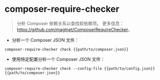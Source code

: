 # composer-require-checker

> 分析 Composer 依赖关系以查找软依赖项。
> 更多信息：<https://github.com/maglnet/ComposerRequireChecker>。

- 分析一个 Composer JSON 文件：

`composer-require-checker check {{path/to/composer.json}}`

- 使用特定配置分析一个 Composer JSON 文件：

`composer-require-checker check --config-file {{path/to/config.json}} {{path/to/composer.json}}`